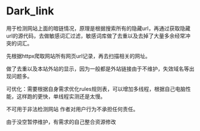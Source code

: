 # Dark_link
用于检测网站上面的暗链情况，原理是根据搜索所有的隐藏url，再通过获取隐藏url的源代码，去做敏感词汇过滤，敏感词库做了去重以及去掉了大量多余经常冲突的词汇。

先根据httpx爬取网站所有网页url记录，再去扫描相关的网址。

做了去重以及本站外站的显示，因为一般都是外站链接由于不维护，失效域名等出现问题多。

可优化：需要根据自身需求优化rules规则表，可以增加多线程，根据自己电脑性能，这样跑的更快，单线程实测还是太慢。

不可用于非法检测网站     作者对用户行为不承担任何责任。

由于没空暂停维护，有需求的自己整合资源修改
